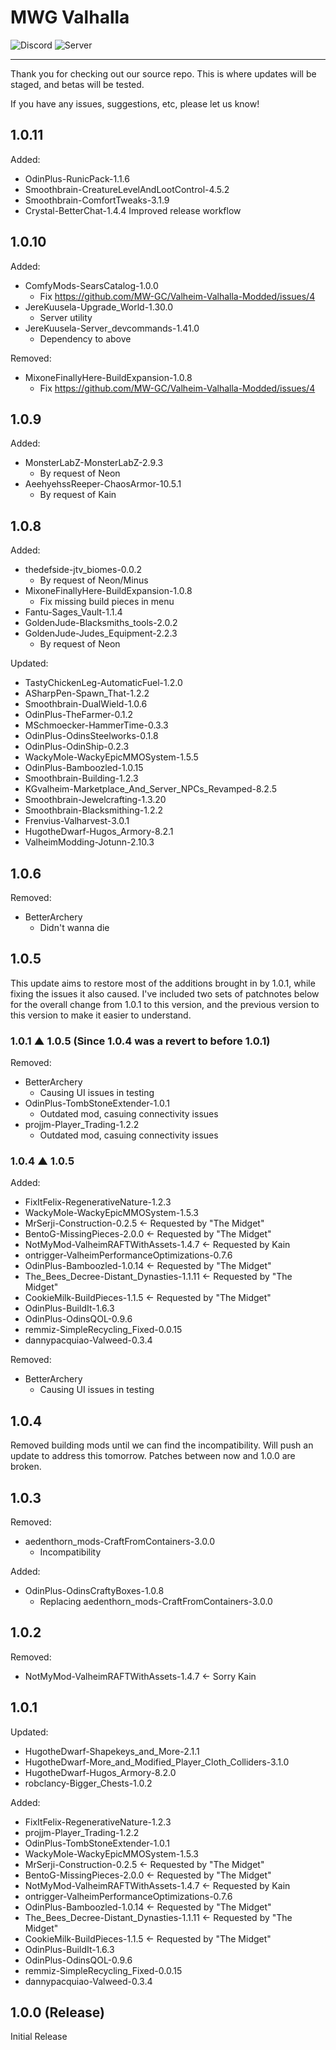 # MWG Valhalla
![Discord](https://img.shields.io/discord/539569894749110300?label=Discord&logo=Discord&style=plastic)
![Server](https://status.mw-gc.com/api/badge/2/uptime/24?label=Server&labelSuffix=&prefix=Uptime=&suffix=%)
<hr>
Thank you for checking out our source repo.
This is where updates will be staged, and betas will be tested.

If you have any issues, suggestions, etc, please let us know!

## 1.0.11

Added:
* OdinPlus-RunicPack-1.1.6
* Smoothbrain-CreatureLevelAndLootControl-4.5.2
* Smoothbrain-ComfortTweaks-3.1.9
* Crystal-BetterChat-1.4.4
Improved release workflow

## 1.0.10

Added:
* ComfyMods-SearsCatalog-1.0.0
  - Fix https://github.com/MW-GC/Valheim-Valhalla-Modded/issues/4
* JereKuusela-Upgrade_World-1.30.0
  - Server utility
* JereKuusela-Server_devcommands-1.41.0
  - Dependency to above

Removed:
* MixoneFinallyHere-BuildExpansion-1.0.8
  - Fix https://github.com/MW-GC/Valheim-Valhalla-Modded/issues/4

## 1.0.9

Added:
* MonsterLabZ-MonsterLabZ-2.9.3
  - By request of Neon
* AeehyehssReeper-ChaosArmor-10.5.1
  - By request of Kain

## 1.0.8

Added:
* thedefside-jtv_biomes-0.0.2
  - By request of Neon/Minus
* MixoneFinallyHere-BuildExpansion-1.0.8
  - Fix missing build pieces in menu
* Fantu-Sages_Vault-1.1.4
* GoldenJude-Blacksmiths_tools-2.0.2
* GoldenJude-Judes_Equipment-2.2.3
  - By request of Neon

Updated:
* TastyChickenLeg-AutomaticFuel-1.2.0
* ASharpPen-Spawn_That-1.2.2
* Smoothbrain-DualWield-1.0.6
* OdinPlus-TheFarmer-0.1.2
* MSchmoecker-HammerTime-0.3.3
* OdinPlus-OdinsSteelworks-0.1.8
* OdinPlus-OdinShip-0.2.3
* WackyMole-WackyEpicMMOSystem-1.5.5
* OdinPlus-Bamboozled-1.0.15
* Smoothbrain-Building-1.2.3
* KGvalheim-Marketplace_And_Server_NPCs_Revamped-8.2.5
* Smoothbrain-Jewelcrafting-1.3.20
* Smoothbrain-Blacksmithing-1.2.2
* Frenvius-Valharvest-3.0.1
* HugotheDwarf-Hugos_Armory-8.2.1
* ValheimModding-Jotunn-2.10.3

## 1.0.6
Removed:
* BetterArchery
  - Didn't wanna die 

## 1.0.5
This update aims to restore most of the additions brought in by 1.0.1, while fixing the issues it also caused.
I've included two sets of patchnotes below for the overall change from 1.0.1 to this version, and the previous version to this version to make it easier to understand.

### 1.0.1 ▲ 1.0.5 (Since 1.0.4 was a revert to before 1.0.1)
Removed:
* BetterArchery
  - Causing UI issues in testing
* OdinPlus-TombStoneExtender-1.0.1
  - Outdated mod, casuing connectivity issues
* projjm-Player_Trading-1.2.2
  - Outdated mod, casuing connectivity issues

### 1.0.4 ▲ 1.0.5
Added:
* FixItFelix-RegenerativeNature-1.2.3
* WackyMole-WackyEpicMMOSystem-1.5.3
* MrSerji-Construction-0.2.5 <- Requested by "The Midget"
* BentoG-MissingPieces-2.0.0 <- Requested by "The Midget"
* NotMyMod-ValheimRAFTWithAssets-1.4.7 <- Requested by Kain
* ontrigger-ValheimPerformanceOptimizations-0.7.6
* OdinPlus-Bamboozled-1.0.14 <- Requested by "The Midget"
* The_Bees_Decree-Distant_Dynasties-1.1.11 <- Requested by "The Midget"
* CookieMilk-BuildPieces-1.1.5 <- Requested by "The Midget"
* OdinPlus-BuildIt-1.6.3
* OdinPlus-OdinsQOL-0.9.6
* remmiz-SimpleRecycling_Fixed-0.0.15
* dannypacquiao-Valweed-0.3.4

Removed:
* BetterArchery
  - Causing UI issues in testing

## 1.0.4
Removed building mods until we can find the incompatibility.
Will push an update to address this tomorrow.
Patches between now and 1.0.0 are broken.

## 1.0.3
Removed:
* aedenthorn_mods-CraftFromContainers-3.0.0
  - Incompatibility

Added:
* OdinPlus-OdinsCraftyBoxes-1.0.8
  - Replacing aedenthorn_mods-CraftFromContainers-3.0.0

## 1.0.2
Removed:
* NotMyMod-ValheimRAFTWithAssets-1.4.7 <- Sorry Kain

## 1.0.1
Updated:

* HugotheDwarf-Shapekeys_and_More-2.1.1
* HugotheDwarf-More_and_Modified_Player_Cloth_Colliders-3.1.0
* HugotheDwarf-Hugos_Armory-8.2.0
* robclancy-Bigger_Chests-1.0.2

Added:

* FixItFelix-RegenerativeNature-1.2.3
* projjm-Player_Trading-1.2.2
* OdinPlus-TombStoneExtender-1.0.1
* WackyMole-WackyEpicMMOSystem-1.5.3
* MrSerji-Construction-0.2.5 <- Requested by "The Midget"
* BentoG-MissingPieces-2.0.0 <- Requested by "The Midget"
* NotMyMod-ValheimRAFTWithAssets-1.4.7 <- Requested by Kain
* ontrigger-ValheimPerformanceOptimizations-0.7.6
* OdinPlus-Bamboozled-1.0.14 <- Requested by "The Midget"
* The_Bees_Decree-Distant_Dynasties-1.1.11 <- Requested by "The Midget"
* CookieMilk-BuildPieces-1.1.5 <- Requested by "The Midget"
* OdinPlus-BuildIt-1.6.3
* OdinPlus-OdinsQOL-0.9.6
* remmiz-SimpleRecycling_Fixed-0.0.15
* dannypacquiao-Valweed-0.3.4

## 1.0.0 (Release)
Initial Release

